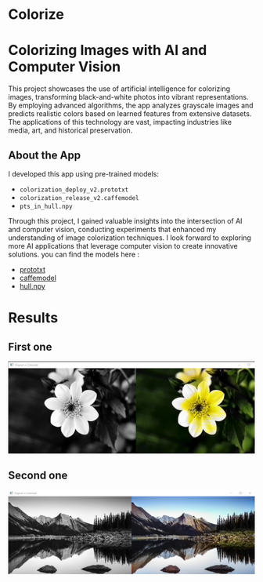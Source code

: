 # Colorize
# Colorizing Images with AI and Computer Vision

This project showcases the use of artificial intelligence for colorizing images, transforming black-and-white photos into vibrant representations. By employing advanced algorithms, the app analyzes grayscale images and predicts realistic colors based on learned features from extensive datasets. The applications of this technology are vast, impacting industries like media, art, and historical preservation.

## About the App

I developed this app using pre-trained models:
- `colorization_deploy_v2.prototxt`
- `colorization_release_v2.caffemodel`
- `pts_in_hull.npy`

Through this project, I gained valuable insights into the intersection of AI and computer vision, conducting experiments that enhanced my understanding of image colorization techniques. I look forward to exploring more AI applications that leverage computer vision to create innovative solutions.
you can find the models here : 
- [prototxt](https://github.com/SalimMessaad1/Colorize/blob/main/colorization_deploy_v2.prototxt)
- [caffemodel](https://huggingface.co/spaces/viveknarayan/Image_Colorization/blob/main/colorization_release_v2.caffemodel)
- [hull.npy](https://huggingface.co/spaces/viveknarayan/Image_Colorization/blob/main/pts_in_hull.npy)

# Results 

## First one 
![ result one ](result.png)

## Second one  
![ result two ](result02.png)


